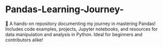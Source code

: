 # Pandas-Learning-Journey-
🐼 A hands-on repository documenting my journey in mastering Pandas! Includes code examples, projects, Jupyter notebooks, and resources for data manipulation and analysis in Python. Ideal for beginners and contributors alike!
